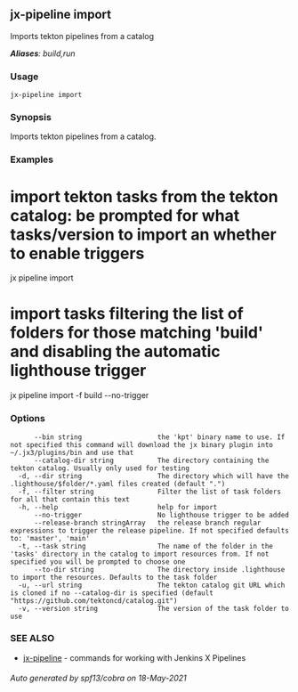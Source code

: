 ## jx-pipeline import

Imports tekton pipelines from a catalog

***Aliases**: build,run*

### Usage

```
jx-pipeline import
```

### Synopsis

Imports tekton pipelines from a catalog.

### Examples

  # import tekton tasks from the tekton catalog: be prompted for what tasks/version to import an whether to enable triggers
  jx pipeline import
  
  # import tasks filtering the list of folders for those matching 'build' and disabling the automatic lighthouse trigger
  jx pipeline import -f build --no-trigger

### Options

```
      --bin string                   the 'kpt' binary name to use. If not specified this command will download the jx binary plugin into ~/.jx3/plugins/bin and use that
      --catalog-dir string           The directory containing the tekton catalog. Usually only used for testing
  -d, --dir string                   The directory which will have the .lighthouse/$folder/*.yaml files created (default ".")
  -f, --filter string                Filter the list of task folders for all that contain this text
  -h, --help                         help for import
      --no-trigger                   No lighthouse trigger to be added
      --release-branch stringArray   the release branch regular expressions to trigger the release pipeline. If not specified defaults to: 'master', 'main'
  -t, --task string                  The name of the folder in the 'tasks' directory in the catalog to import resources from. If not specified you will be prompted to choose one
      --to-dir string                The directory inside .lighthouse to import the resources. Defaults to the task folder
  -u, --url string                   The tekton catalog git URL which is cloned if no --catalog-dir is specified (default "https://github.com/tektoncd/catalog.git")
  -v, --version string               The version of the task folder to use
```

### SEE ALSO

* [jx-pipeline](jx-pipeline.md)	 - commands for working with Jenkins X Pipelines

###### Auto generated by spf13/cobra on 18-May-2021
